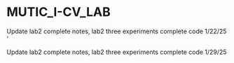# MUTIC_I-CV_LAB

Update lab2 complete notes, lab2 three experiments complete code 1/22/25
‘

Update lab2 complete notes, lab2 three experiments complete code 1/29/25

